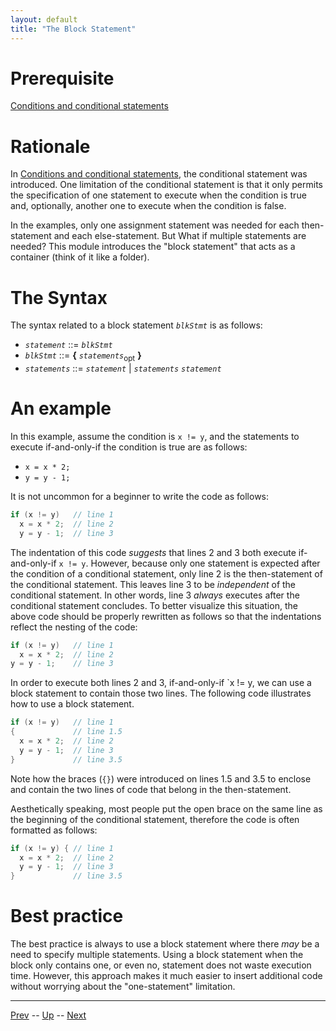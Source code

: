 ```yaml
---
layout: default
title: "The Block Statement"
---
```


# Prerequisite

[Conditions and conditional statements](0013.md)

# Rationale

In [Conditions and conditional statements](0013.md), the conditional statement was introduced. One limitation of the conditional statement is that it only permits the specification of one statement to execute when the condition is true and, optionally, another one to execute when the condition is false.

In the examples, only one assignment statement was needed for each then-statement and each else-statement. But What if multiple statements are needed? This module introduces the "block statement" that acts as a container (think of it like a folder).

# The Syntax

The syntax related to a block statement *`blkStmt`* is as follows:

* *`statement`* ::= *`blkStmt`*
* *`blkStmt`* ::= **{** *`statements`*<sub>opt</sub> **}**
* *`statements`* ::= *`statement`* \| *`statements`* *`statement`*

# An example

In this example, assume the condition is `x != y`, and the statements to execute if-and-only-if the condition is true are as follows:

* `x = x * 2;`
* `y = y - 1;`

It is not uncommon for a beginner to write the code as follows:

```c
if (x != y)   // line 1
  x = x * 2;  // line 2
  y = y - 1;  // line 3
```

The indentation of this code *suggests* that lines 2 and 3 both execute if-and-only-if `x != y`. However, because only one statement is expected after the condition of a conditional statement, only line 2 is the then-statement of the conditional statement. This leaves line 3 to be *independent* of the conditional statement. In other words, line 3 *always* executes after the conditional statement concludes. To better visualize this situation, the above code should be properly rewritten as follows so that the indentations reflect the nesting of the code:

```c
if (x != y)   // line 1
  x = x * 2;  // line 2
y = y - 1;    // line 3
```

In order to execute both lines 2 and 3, if-and-only-if `x != y, we can use a block statement to contain those two lines. The following code illustrates how to use a block statement.

```c
if (x != y)   // line 1
{             // line 1.5
  x = x * 2;  // line 2
  y = y - 1;  // line 3
}             // line 3.5
```

Note how the braces (`{}`) were introduced on lines 1.5 and 3.5 to enclose and contain the two lines of code that belong in the then-statement.

Aesthetically speaking, most people put the open brace on the same line as the beginning of the conditional statement, therefore the code is often formatted as follows:

```c
if (x != y) { // line 1
  x = x * 2;  // line 2
  y = y - 1;  // line 3
}             // line 3.5
```

# Best practice

The best practice is always to use a block statement where there *may* be a need to specify multiple statements. Using a block statement when the block only contains one, or even no, statement does not waste execution time. However, this approach makes it much easier to insert additional code without worrying about the "one-statement" limitation. 

<hr>

[Prev](nestedStatements.md) -- [Up](README.md) -- [Next](preAndPostConditions.md)

